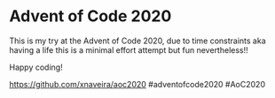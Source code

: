 # Advent of Code 2020

This is my try at the Advent of Code 2020, due to time constraints aka having a life this is a minimal effort attempt  but fun nevertheless!!

Happy coding!

https://github.com/xnaveira/aoc2020 #adventofcode2020 #AoC2020